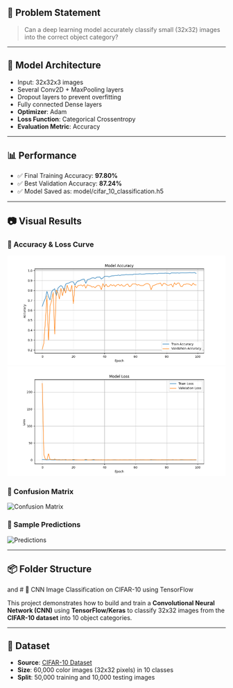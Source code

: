 ## 🎯 Problem Statement

> Can a deep learning model accurately classify small (32x32) images into the correct object category?

---

## 🧠 Model Architecture

- Input: 32x32x3 images
- Several Conv2D + MaxPooling layers
- Dropout layers to prevent overfitting
- Fully connected Dense layers
- **Optimizer**: Adam
- **Loss Function**: Categorical Crossentropy
- **Evaluation Metric**: Accuracy

---

## 📊 Performance

- ✅ Final Training Accuracy: **97.80%**
- ✅ Best Validation Accuracy: **87.24%**
- ✅ Model Saved as: model/cifar_10_classification.h5

---

## 📷 Visual Results

### 🔹 Accuracy & Loss Curve
![Accuracy](results/accuracy_curve.png)
![Loss](results/loss_curve.png)

### 🔹 Confusion Matrix
![Confusion Matrix](results/confusion_matrix.png)

### 🔹 Sample Predictions
![Predictions](results/sample_predictions.png)

---

## 📦 Folder Structure
  and # 🧠 CNN Image Classification on CIFAR-10 using TensorFlow

This project demonstrates how to build and train a **Convolutional Neural Network (CNN)** using **TensorFlow/Keras** to classify 32x32 images from the **CIFAR-10 dataset** into 10 object categories.

---

## 📂 Dataset

- **Source**: [CIFAR-10 Dataset](https://www.cs.toronto.edu/~kriz/cifar.html)
- **Size**: 60,000 color images (32x32 pixels) in 10 classes
- **Split**: 50,000 training and 10,000 testing images
